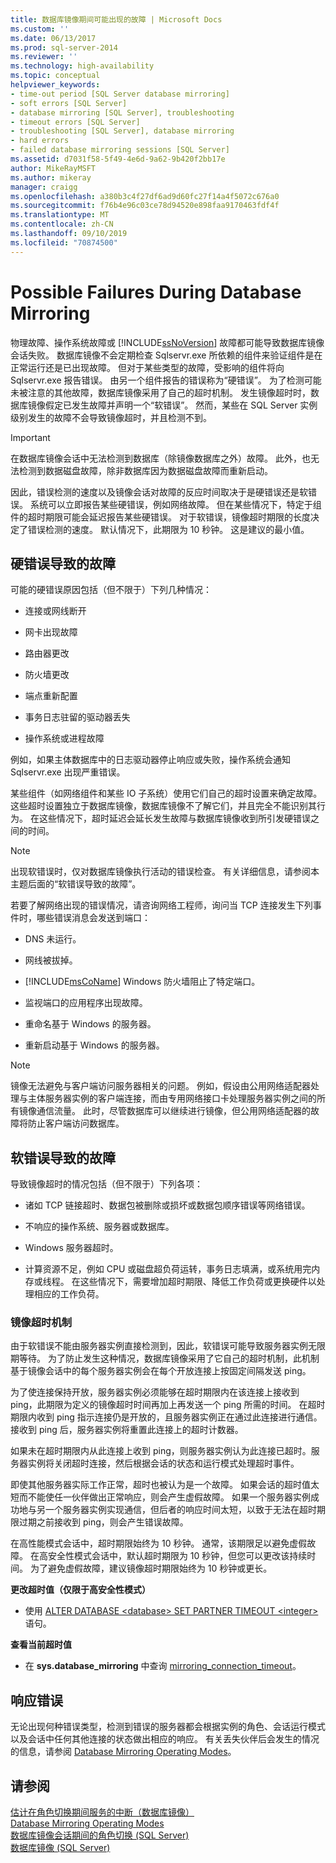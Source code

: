 ```yaml
---
title: 数据库镜像期间可能出现的故障 | Microsoft Docs
ms.custom: ''
ms.date: 06/13/2017
ms.prod: sql-server-2014
ms.reviewer: ''
ms.technology: high-availability
ms.topic: conceptual
helpviewer_keywords:
- time-out period [SQL Server database mirroring]
- soft errors [SQL Server]
- database mirroring [SQL Server], troubleshooting
- timeout errors [SQL Server]
- troubleshooting [SQL Server], database mirroring
- hard errors
- failed database mirroring sessions [SQL Server]
ms.assetid: d7031f58-5f49-4e6d-9a62-9b420f2bb17e
author: MikeRayMSFT
ms.author: mikeray
manager: craigg
ms.openlocfilehash: a380b3c4f27df6ad9d60fc27f14a4f5072c676a0
ms.sourcegitcommit: f76b4e96c03ce78d94520e898faa9170463fdf4f
ms.translationtype: MT
ms.contentlocale: zh-CN
ms.lasthandoff: 09/10/2019
ms.locfileid: "70874500"
---
```

# <a name="possible-failures-during-database-mirroring"></a>Possible Failures During Database Mirroring
  物理故障、操作系统故障或 [!INCLUDE[ssNoVersion](../../includes/ssnoversion-md.md)] 故障都可能导致数据库镜像会话失败。 数据库镜像不会定期检查 Sqlservr.exe 所依赖的组件来验证组件是在正常运行还是已出现故障。 但对于某些类型的故障，受影响的组件将向 Sqlservr.exe 报告错误。 由另一个组件报告的错误称为“硬错误”。 为了检测可能未被注意的其他故障，数据库镜像采用了自己的超时机制。 发生镜像超时时，数据库镜像假定已发生故障并声明一个“软错误”。 然而，某些在 SQL Server 实例级别发生的故障不会导致镜像超时，并且检测不到。  
  
> [!IMPORTANT]  
>  在数据库镜像会话中无法检测到数据库（除镜像数据库之外）故障。 此外，也无法检测到数据磁盘故障，除非数据库因为数据磁盘故障而重新启动。  
  
 因此，错误检测的速度以及镜像会话对故障的反应时间取决于是硬错误还是软错误。 系统可以立即报告某些硬错误，例如网络故障。 但在某些情况下，特定于组件的超时期限可能会延迟报告某些硬错误。 对于软错误，镜像超时期限的长度决定了错误检测的速度。 默认情况下，此期限为 10 秒钟。 这是建议的最小值。  
  
## <a name="failures-due-to-hard-errors"></a>硬错误导致的故障  
 可能的硬错误原因包括（但不限于）下列几种情况：  
  
-   连接或网线断开  
  
-   网卡出现故障  
  
-   路由器更改  
  
-   防火墙更改  
  
-   端点重新配置  
  
-   事务日志驻留的驱动器丢失  
  
-   操作系统或进程故障  
  
 例如，如果主体数据库中的日志驱动器停止响应或失败，操作系统会通知 Sqlservr.exe 出现严重错误。  
  
 某些组件（如网络组件和某些 IO 子系统）使用它们自己的超时设置来确定故障。 这些超时设置独立于数据库镜像，数据库镜像不了解它们，并且完全不能识别其行为。 在这些情况下，超时延迟会延长发生故障与数据库镜像收到所引发硬错误之间的时间。  
  
> [!NOTE]  
>  出现软错误时，仅对数据库镜像执行活动的错误检查。 有关详细信息，请参阅本主题后面的“软错误导致的故障”。  
  
 若要了解网络出现的错误情况，请咨询网络工程师，询问当 TCP 连接发生下列事件时，哪些错误消息会发送到端口：  
  
-   DNS 未运行。  
  
-   网线被拔掉。  
  
-   [!INCLUDE[msCoName](../../includes/msconame-md.md)] Windows 防火墙阻止了特定端口。  
  
-   监视端口的应用程序出现故障。  
  
-   重命名基于 Windows 的服务器。  
  
-   重新启动基于 Windows 的服务器。  
  
> [!NOTE]  
>  镜像无法避免与客户端访问服务器相关的问题。 例如，假设由公用网络适配器处理与主体服务器实例的客户端连接，而由专用网络接口卡处理服务器实例之间的所有镜像通信流量。 此时，尽管数据库可以继续进行镜像，但公用网络适配器的故障将防止客户端访问数据库。  
  
## <a name="failures-due-to-soft-errors"></a>软错误导致的故障  
 导致镜像超时的情况包括（但不限于）下列各项：  
  
-   诸如 TCP 链接超时、数据包被删除或损坏或数据包顺序错误等网络错误。  
  
-   不响应的操作系统、服务器或数据库。  
  
-   Windows 服务器超时。  
  
-   计算资源不足，例如 CPU 或磁盘超负荷运转，事务日志填满，或系统用完内存或线程。 在这些情况下，需要增加超时期限、降低工作负荷或更换硬件以处理相应的工作负荷。  
  
### <a name="the-mirroring-time-out-mechanism"></a>镜像超时机制  
 由于软错误不能由服务器实例直接检测到，因此，软错误可能导致服务器实例无限期等待。 为了防止发生这种情况，数据库镜像采用了它自己的超时机制，此机制基于镜像会话中的每个服务器实例会在每个开放连接上按固定间隔发送 ping。  
  
 为了使连接保持开放，服务器实例必须能够在超时期限内在该连接上接收到 ping，此期限为定义的镜像超时时间再加上再发送一个 ping 所需的时间。 在超时期限内收到 ping 指示连接仍是开放的，且服务器实例正在通过此连接进行通信。 接收到 ping 后，服务器实例将重置此连接上的超时计数器。  
  
 如果未在超时期限内从此连接上收到 ping，则服务器实例认为此连接已超时。服务器实例将关闭超时连接，然后根据会话的状态和运行模式处理超时事件。  
  
 即使其他服务器实际工作正常，超时也被认为是一个故障。 如果会话的超时值太短而不能使任一伙伴做出正常响应，则会产生虚假故障。 如果一个服务器实例成功地与另一个服务器实例实现通信，但后者的响应时间太短，以致于无法在超时期限过期之前接收到 ping，则会产生错误故障。  
  
 在高性能模式会话中，超时期限始终为 10 秒钟。 通常，该期限足以避免虚假故障。 在高安全性模式会话中，默认超时期限为 10 秒钟，但您可以更改该持续时间。 为了避免虚假故障，建议镜像超时期限始终为 10 秒钟或更长。  
  
 **更改超时值（仅限于高安全性模式）**  
  
-   使用 [ALTER DATABASE \<database> SET PARTNER TIMEOUT \<integer>](/sql/t-sql/statements/alter-database-transact-sql) 语句。  
  
 **查看当前超时值**  
  
-   在 **sys.database_mirroring** 中查询 [mirroring_connection_timeout](/sql/relational-databases/system-catalog-views/sys-database-mirroring-transact-sql)。  
  
## <a name="responding-to-an-error"></a>响应错误  
 无论出现何种错误类型，检测到错误的服务器都会根据实例的角色、会话运行模式以及会话中任何其他连接的状态做出相应的响应。 有关丢失伙伴后会发生的情况的信息，请参阅 [Database Mirroring Operating Modes](database-mirroring-operating-modes.md)。  
  
## <a name="see-also"></a>请参阅  
 [估计在角色切换期间服务的中断（数据库镜像）](estimate-the-interruption-of-service-during-role-switching-database-mirroring.md)   
 [Database Mirroring Operating Modes](database-mirroring-operating-modes.md)   
 [数据库镜像会话期间的角色切换 (SQL Server)](role-switching-during-a-database-mirroring-session-sql-server.md)   
 [数据库镜像 (SQL Server)](database-mirroring-sql-server.md)  
  
  
